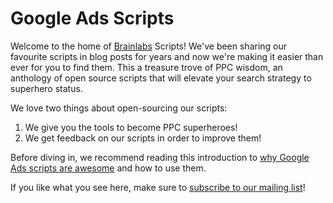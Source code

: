 # Google Ads Scripts

Welcome to the home of [Brainlabs](https://www.brainlabsdigital.com/) Scripts! We've been sharing our favourite scripts in blog posts for years and now we're making it easier than ever for you to find them. This a treasure trove of PPC wisdom, an anthology of open source scripts that will elevate your search strategy to superhero status.

We love two things about open-sourcing our scripts:

1.  We give you the tools to become PPC superheroes!
2.  We get feedback on our scripts in order to improve them!

Before diving in, we recommend reading this introduction to [why Google Ads scripts are awesome](https://www.brainlabsdigital.com/why-scripts-are-awesome/) and how to use them.

If you like what you see here, make sure to [subscribe to our mailing list](https://www.brainlabsdigital.com/mailinglist-signup/)!
